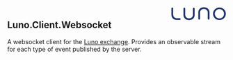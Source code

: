 <img src="Luno.png" align="right" />

## Luno.Client.Websocket

A websocket client for the [Luno exchange](https://www.luno.com/). Provides an observable stream for each type of event published by the server.
